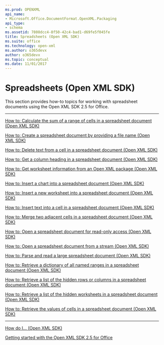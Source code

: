 ```yaml
---
ms.prod: OPENXML
api_name:
- Microsoft.Office.DocumentFormat.OpenXML.Packaging
api_type:
- schema
ms.assetid: 7808dcc4-8f50-42c4-bad1-d69fe5f045fe
title: Spreadsheets (Open XML SDK)
ms.suite: office
ms.technology: open-xml
ms.author: o365devx
author: o365devx
ms.topic: conceptual
ms.date: 11/01/2017
---
```

# Spreadsheets (Open XML SDK)

This section provides how-to topics for working with spreadsheet
documents using the Open XML SDK 2.5 for Office.


--------------------------------------------------------------------------------

<span sdata="link"> [How to: Calculate the sum of a range of cells in a
spreadsheet document (Open XML
SDK)](how-to-calculate-the-sum-of-a-range-of-cells-in-a-spreadsheet-document.htm) </span>

<span sdata="link"> [How to: Create a spreadsheet document by providing
a file name (Open XML SDK)](how-to-create-a-spreadsheet-document-by-providing-a-file-name.htm)
</span>

<span sdata="link"> [How to: Delete text from a cell in a spreadsheet
document (Open XML SDK)](how-to-delete-text-from-a-cell-in-a-spreadsheet.htm)
</span>

<span sdata="link"> [How to: Get a column heading in a spreadsheet
document (Open XML SDK)](how-to-get-a-column-heading-in-a-spreadsheet.htm)
</span>

<span sdata="link"> [How to: Get worksheet information from an Open XML
package (Open XML SDK)](how-to-get-worksheet-information-from-a-package.htm)
</span>

<span sdata="link"> [How to: Insert a chart into a spreadsheet document
(Open XML SDK)](how-to-insert-a-chart-into-a-spreadsheet.htm) </span>

<span sdata="link"> [How to: Insert a new worksheet into a spreadsheet
document (Open XML SDK)](how-to-insert-a-new-worksheet-into-a-spreadsheet.htm)
</span>

<span sdata="link"> [How to: Insert text into a cell in a spreadsheet
document (Open XML SDK)](how-to-insert-text-into-a-cell-in-a-spreadsheet.htm)
</span>

<span sdata="link"> [How to: Merge two adjacent cells in a spreadsheet
document (Open XML SDK)](how-to-merge-two-adjacent-cells-in-a-spreadsheet.htm)
</span>

<span sdata="link"> [How to: Open a spreadsheet document for read-only
access (Open XML SDK)](how-to-open-a-spreadsheet-document-for-read-only-access.htm) </span>

<span sdata="link"> [How to: Open a spreadsheet document from a stream
(Open XML SDK)](how-to-open-a-spreadsheet-document-from-a-stream.htm) </span>

<span sdata="link"> [How to: Parse and read a large spreadsheet document
(Open XML SDK)](how-to-parse-and-read-a-large-spreadsheet.htm) </span>

<span sdata="link"> [How to: Retrieve a dictionary of all named ranges
in a spreadsheet document (Open XML
SDK)](how-to-retrieve-a-dictionary-of-all-named-ranges-in-a-spreadsheet.htm) </span>

<span sdata="link"> [How to: Retrieve a list of the hidden rows or
columns in a spreadsheet document (Open XML
SDK)](how-to-retrieve-a-list-of-the-hidden-rows-or-columns-in-a-spreadsheet.htm) </span>

<span sdata="link"> [How to: Retrieve a list of the hidden worksheets in
a spreadsheet document (Open XML
SDK)](how-to-retrieve-a-list-of-the-hidden-worksheets-in-a-spreadsheet.htm) </span>

<span sdata="link"> [How to: Retrieve the values of cells in a
spreadsheet document (Open XML
SDK)](how-to-retrieve-the-values-of-cells-in-a-spreadsheet.htm) </span>


--------------------------------------------------------------------------------

<span sdata="link"> [How do I... (Open XML
SDK)](how-do-i.htm) </span>

<span sdata="link"> [Getting started with the Open XML SDK 2.5 for
Office](getting-started.htm) </span>

